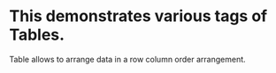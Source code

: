 # This demonstrates various tags of Tables.

Table allows to arrange data in a row column order arrangement.